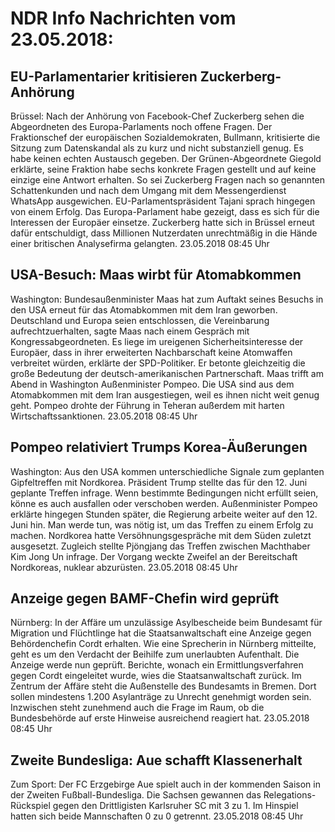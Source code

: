 # NDR Info Nachrichten vom 23.05.2018:


## EU-Parlamentarier kritisieren Zuckerberg-Anhörung
Brüssel: Nach der Anhörung von Facebook-Chef Zuckerberg sehen die Abgeordneten des Europa-Parlaments noch offene Fragen. Der Fraktionschef der europäischen Sozialdemokraten, Bullmann, kritisierte die Sitzung zum Datenskandal als zu kurz und nicht substanziell genug. Es habe keinen echten Austausch gegeben. Der Grünen-Abgeordnete Giegold erklärte, seine Fraktion habe sechs konkrete Fragen gestellt und auf keine einzige eine Antwort erhalten. So sei Zuckerberg Fragen nach so genannten Schattenkunden und nach dem Umgang mit dem Messengerdienst WhatsApp ausgewichen. EU-Parlamentspräsident Tajani sprach hingegen von einem Erfolg. Das Europa-Parlament habe gezeigt, dass es sich für die Interessen der Europäer einsetze. Zuckerberg hatte sich in Brüssel erneut dafür entschuldigt, dass Millionen Nutzerdaten unrechtmäßig in die Hände einer britischen Analysefirma gelangten. 23.05.2018 08:45 Uhr 

## USA-Besuch: Maas wirbt für Atomabkommen
Washington:	Bundesaußenminister Maas hat zum Auftakt seines Besuchs in den USA erneut für das Atomabkommen mit dem Iran geworben. Deutschland und Europa seien entschlossen, die Vereinbarung aufrechtzuerhalten, sagte Maas nach einem Gespräch mit Kongressabgeordneten. Es liege im ureigenen Sicherheitsinteresse der Europäer, dass in ihrer erweiterten Nachbarschaft keine Atomwaffen verbreitet würden, erklärte der SPD-Politiker. Er betonte gleichzeitig die große Bedeutung der deutsch-amerikanischen Partnerschaft. Maas trifft am Abend in Washington Außenminister Pompeo. Die USA sind aus dem Atomabkommen mit dem Iran ausgestiegen, weil es ihnen nicht weit genug geht. Pompeo drohte der Führung in Teheran außerdem mit harten Wirtschaftssanktionen. 23.05.2018 08:45 Uhr 

## Pompeo relativiert Trumps Korea-Äußerungen
Washington: Aus den USA kommen unterschiedliche Signale zum geplanten Gipfeltreffen mit Nordkorea. Präsident Trump stellte das für den 12. Juni geplante Treffen infrage. Wenn bestimmte Bedingungen nicht erfüllt seien, könne es auch ausfallen oder verschoben werden. Außenminister Pompeo erklärte hingegen Stunden später, die Regierung arbeite weiter auf den 12. Juni hin. Man werde tun, was nötig ist, um das Treffen zu einem Erfolg zu machen. Nordkorea hatte Versöhnungsgespräche mit dem Süden zuletzt ausgesetzt. Zugleich stellte Pjöngjang das Treffen zwischen Machthaber Kim Jong Un infrage. Der Vorgang weckte Zweifel an der Bereitschaft Nordkoreas, nuklear abzurüsten. 23.05.2018 08:45 Uhr 

## Anzeige gegen BAMF-Chefin wird geprüft
Nürnberg: In der Affäre um unzulässige Asylbescheide beim Bundesamt für Migration und Flüchtlinge hat die Staatsanwaltschaft eine Anzeige gegen Behördenchefin Cordt erhalten. Wie eine Sprecherin in Nürnberg mitteilte, geht es um den Verdacht der Beihilfe zum unerlaubten Aufenthalt. Die Anzeige werde nun geprüft. Berichte, wonach ein Ermittlungsverfahren gegen Cordt eingeleitet wurde, wies die Staatsanwaltschaft zurück. Im Zentrum der Affäre steht die Außenstelle des Bundesamts in Bremen. Dort sollen mindestens 1.200 Asylanträge zu Unrecht genehmigt worden sein. Inzwischen steht zunehmend auch die Frage im Raum, ob die Bundesbehörde auf erste Hinweise ausreichend reagiert hat. 23.05.2018 08:45 Uhr 

## Zweite Bundesliga: Aue schafft Klassenerhalt
Zum Sport: Der FC Erzgebirge Aue spielt auch in der kommenden Saison in der Zweiten Fußball-Bundesliga. Die Sachsen gewannen das Relegations-Rückspiel gegen den Drittligisten Karlsruher SC mit 3 zu 1. Im Hinspiel hatten sich beide Mannschaften 0 zu 0 getrennt. 23.05.2018 08:45 Uhr 
